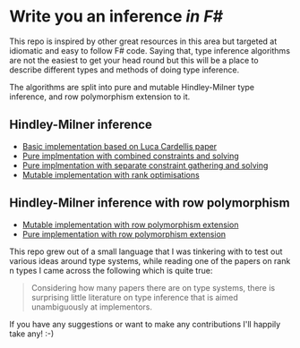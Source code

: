 # Write you an inference _in F#_

This repo is inspired by other great resources in this area but targeted at 
idiomatic and easy to follow F# code.  Saying that, type inference algorithms are not 
the easiest to get your head round but this will be a place to describe different 
types and methods of doing type inference.  

The algorithms are split into pure and mutable Hindley-Milner type inference, and row polymorphism extension to it.

## Hindley-Milner inference
  * [Basic implementation based on Luca Cardellis paper](Hindley-Milner-Basic.md)  
  * [Pure implmentation with combined constraints and solving](Hindley-Milner-Pure.md)
  * [Pure implmentation with separate constraint gathering and solving](Hindley-Milner-Split-Solver.md)
  * [Mutable implementation with rank optimisations](Hindley-Milner-Mutable.md)
  
## Hindley-Milner inference with row polymorphism
  * [Mutable implementation with row polymorphism extension](Hindley-Milner-Mutable-Rowpolymorphism.md)
  * [Pure implementation with row polymorphism extension](Hindley-Milner-Pure-Rowpolymorphism.md)

This repo grew out of a small language that I was tinkering with to test out various ideas around type systems, while reading one of the papers on rank n types I came across the following which is quite true:

>Considering how many papers there are on type systems, there is surprising little 
literature on type inference that is aimed unambiguously at implementors.
  
If you have any suggestions or want to make any contributions I'll happily take any! :-)

